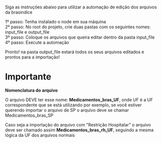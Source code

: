 Siga as instruções abaixo para utilizar a automação de edição dos arquivos da brasindice

1º passo: Tenha instalado o node em sua máquina<br>
2º passo: No root do projeto, crie duas pastas com os seguintes nomes: input_file e output_file<br>
3º passo: Coloque os arquivos que queira editar dentro da pasta input_file<br>
4º passo: Execute a automação<br>

Pronto! na pasta output_file estará todos os seus arquivos editados e prontos para a importação!




<h1>Importante</h1>
<b>Nomenclatura do arquivo</b>

O arquivo DEVE ter esse nome:
<b>Medicamentos_bras_UF</b>, onde UF é a UF correspondente que se está utilizando por exemplo, se você estiver querendo importar o arquivo de SP o arquivo deve se chamar Medicamentos_bras_SP<br>

Caso seja a importação do arquivo com "Restrição Hospitalar" o arquivo deve ser chamado assim <b>Medicamentos_bras_rh_UF</b>, seguindo a mesma lógica da UF dos arquivos normais
